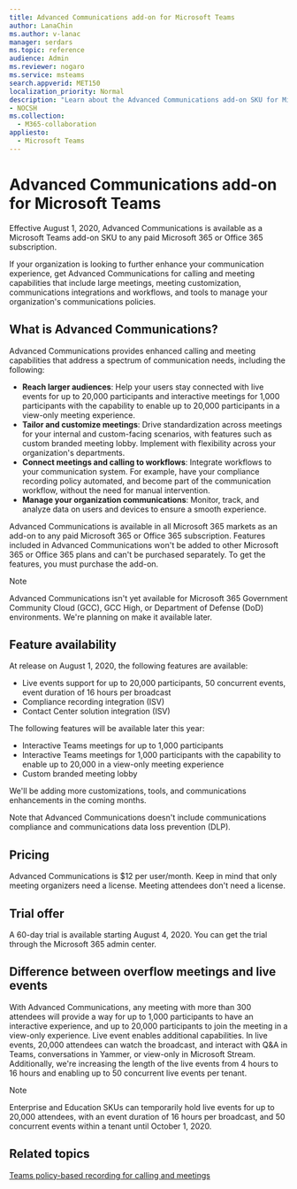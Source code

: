 ```yaml
---
title: Advanced Communications add-on for Microsoft Teams
author: LanaChin
ms.author: v-lanac
manager: serdars
ms.topic: reference
audience: Admin
ms.reviewer: nogaro
ms.service: msteams
search.appverid: MET150
localization_priority: Normal
description: "Learn about the Advanced Communications add-on SKU for Microsoft Teams." 
- NOCSH
ms.collection: 
  - M365-collaboration
appliesto: 
  - Microsoft Teams
---
```


# Advanced Communications add-on for Microsoft Teams

Effective August 1, 2020, Advanced Communications is available as a Microsoft Teams add-on SKU to any paid Microsoft 365 or Office 365 subscription. 

If your organization is looking to further enhance your communication experience, get Advanced Communications for calling and meeting capabilities that include large meetings, meeting customization, communications integrations and workflows, and tools to manage your organization's communications policies.

## What is Advanced Communications?

Advanced Communications provides enhanced calling and meeting capabilities that address a spectrum of communication needs, including the following:

- **Reach larger audiences**: Help your users stay connected with live events for up to 20,000 participants and interactive meetings for 1,000 participants with the capability to enable up to 20,000 participants in a view-only meeting experience.
- **Tailor and customize meetings**: Drive standardization across meetings for your internal and custom-facing scenarios, with features such as custom branded meeting lobby. Implement with flexibility across your organization's departments. 
- **Connect meetings and calling to workflows**: Integrate workflows to your communication system. For example, have your compliance recording policy automated, and become part of the communication workflow, without the need for manual intervention.  
- **Manage your organization communications**: Monitor, track, and analyze data on users and devices to ensure a smooth experience.

Advanced Communications is available in all Microsoft 365 markets as an add-on to any paid Microsoft 365 or Office 365 subscription. Features included in Advanced Communications won't be added to other Microsoft 365 or Office 365 plans and can't be purchased separately. To get the features, you must purchase the add-on.

> [!NOTE]
> Advanced Communications isn't yet available for Microsoft 365 Government Community Cloud (GCC), GCC High, or Department of Defense (DoD) environments. We're planning on make it available later.

## Feature availability

At release on August 1, 2020, the following features are available:

- Live events support for up to 20,000 participants, 50 concurrent events, event duration of 16 hours per broadcast
- Compliance recording integration (ISV)
- Contact Center solution integration (ISV)

The following features will be available later this year:

- Interactive Teams meetings for up to 1,000 participants
- Interactive Teams meetings for 1,000 participants with the capability to enable up to 20,000 in a view-only meeting experience
- Custom branded meeting lobby

We'll be adding more customizations, tools, and communications enhancements in the coming months. 

Note that Advanced Communications doesn't include communications compliance and communications data loss prevention (DLP).

## Pricing

Advanced Communications is $12 per user/month. Keep in mind that only meeting organizers need a license. Meeting attendees don't need a license.

## Trial offer

A 60-day trial is available starting August 4, 2020. You can get the trial through the Microsoft 365 admin center.

## Difference between overflow meetings and live events

With Advanced Communications, any meeting with more than 300 attendees will provide a way for up to 1,000 participants to have an interactive experience, and up to 20,000 participants to join the meeting in a view-only experience. Live event enables additional capabilities. In live events, 20,000 attendees can watch the broadcast, and interact with Q&A in Teams, conversations in Yammer, or view-only in Microsoft Stream. Additionally, we're increasing the length of the live events from 4 hours to 16 hours and enabling up to 50 concurrent live events per tenant.  

> [!NOTE]
> Enterprise and Education SKUs can temporarily hold live events for up to 20,000 attendees, with an event duration of 16 hours per broadcast, and 50 concurrent events within a tenant until October 1, 2020.

## Related topics

[Teams policy-based recording for calling and meetings](https://docs.microsoft.com/MicrosoftTeams/teams-recording-policy)
